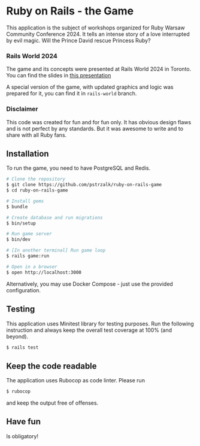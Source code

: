 # Ruby on Rails - the Game

This application is the subject of workshops organized for Ruby Warsaw Community Conference 2024. It tells an intense story of a love interrupted by evil magic. Will the Prince David rescue Princess Ruby?

### Rails World 2024
The game and its concepts were presented at Rails World 2024 in Toronto. You can find the slides in [this presentation](public/Rails-World-presentation.pdf)

A special version of the game, with updated graphics and logic was prepared for it, you can find it in `rails-world` branch.

### Disclaimer
This code was created for fun and for fun only. It has obvious design flaws and is not perfect by any standards. But it was awesome to write and to share with all Ruby fans.

## Installation

To run the game, you need to have PostgreSQL and Redis.

```sh
# Clone the repository
$ git clone https://github.com/pstrzalk/ruby-on-rails-game
$ cd ruby-on-rails-game

# Install gems
$ bundle

# Create database and run migrations
$ bin/setup

# Run game server
$ bin/dev

# [In another terminal] Run game loop
$ rails game:run

# Open in a browser
$ open http://localhost:3000
```

Alternatively, you may use Docker Compose - just use the provided configuration.

## Testing

This application uses Minitest library for testing purposes. Run the following instruction and always keep the overall test coverage at 100% (and beyond).

```sh
$ rails test
```

## Keep the code readable

The application uses Rubocop as code linter. Please run

```sh
$ rubocop
```

and keep the output free of offenses.

## Have fun

Is obligatory!
